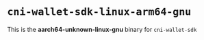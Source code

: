 # `cni-wallet-sdk-linux-arm64-gnu`

This is the **aarch64-unknown-linux-gnu** binary for `cni-wallet-sdk`
